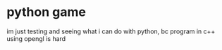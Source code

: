 # python game 
im just testing and seeing what i can do with python, bc program in c++ using opengl is hard 
